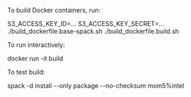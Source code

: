 To build Docker containers, run:

S3_ACCESS_KEY_ID=... S3_ACCESS_KEY_SECRET=... ./build_dockerfile.base-spack.sh
./build_dockerfile.build.sh

To run interactively:

docker run -it build

To test build:

spack -d install --only package --no-checksum mom5%intel
